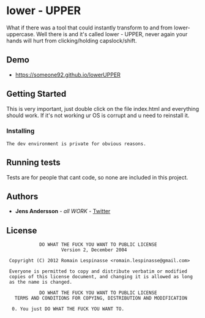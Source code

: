 # lower - UPPER

What if there was a tool that could instantly transform to and from lower- uppercase. Well there is and it's called lower - UPPER, never again your hands will hurt from clicking/holding capslock/shift.


## Demo
- https://someone92.github.io/lowerUPPER

## Getting Started

This is very important, just double click on the file index.html and everything should work. If it's not working ur OS is corrupt and u need to reinstall it.

### Installing

```
The dev environment is private for obvious reasons.
```

## Running tests

Tests are for people that cant code, so none are included in this project.

## Authors

* **Jens Andersson** - *all WORK* - [Twitter](https://twitter.com/jensandersson92)

## License
```
            DO WHAT THE FUCK YOU WANT TO PUBLIC LICENSE
                    Version 2, December 2004
                    
 Copyright (C) 2012 Romain Lespinasse <romain.lespinasse@gmail.com>

 Everyone is permitted to copy and distribute verbatim or modified
 copies of this license document, and changing it is allowed as long
 as the name is changed.

            DO WHAT THE FUCK YOU WANT TO PUBLIC LICENSE
   TERMS AND CONDITIONS FOR COPYING, DISTRIBUTION AND MODIFICATION

  0. You just DO WHAT THE FUCK YOU WANT TO.
```

